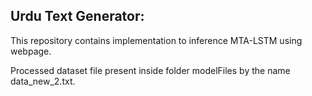 ## Urdu Text Generator:
This repository contains implementation to inference MTA-LSTM using webpage.

Processed dataset file present inside folder modelFiles by the name data_new_2.txt.
